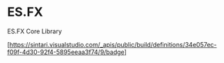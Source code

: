 # ES.FX
ES.FX Core Library

[https://sintari.visualstudio.com/_apis/public/build/definitions/34e057ec-f09f-4d30-92f4-5895eeaa3f74/9/badge]